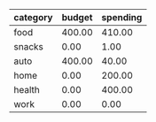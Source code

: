 | category | budget | spending |
|----------|--------|----------|
| food     | 400.00 | 410.00   |
| snacks   | 0.00   | 1.00     |
| auto     | 400.00 | 40.00    |
| home     | 0.00   | 200.00   |
| health   | 0.00   | 400.00   |
| work     | 0.00   | 0.00     |

